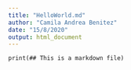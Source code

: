 ```yaml
---
title: "HelloWorld.md"
author: "Camila Andrea Benitez"
date: "15/8/2020"
output: html_document
---
```


```{r setup}
print(## This is a markdown file)
```
